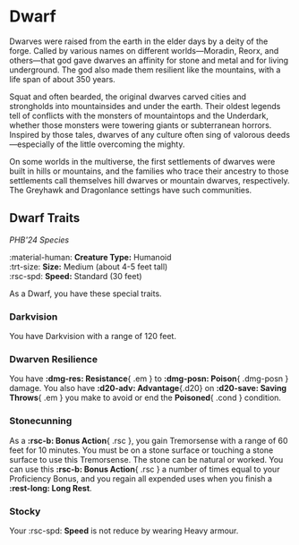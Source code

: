 # Dwarf

Dwarves were raised from the earth in the elder days by a deity of the forge. Called by various names on different worlds—Moradin, Reorx, and others—that god gave dwarves an affinity for stone and metal and for living underground. The god also made them resilient like the mountains, with a life span of about 350 years.

Squat and often bearded, the original dwarves carved cities and strongholds into mountainsides and under the earth. Their oldest legends tell of conflicts with the monsters of mountaintops and the Underdark, whether those monsters were towering giants or subterranean horrors. Inspired by those tales, dwarves of any culture often sing of valorous deeds—especially of the little overcoming the mighty.

On some worlds in the multiverse, the first settlements of dwarves were built in hills or mountains, and the families who trace their ancestry to those settlements call themselves hill dwarves or mountain dwarves, respectively. The Greyhawk and Dragonlance settings have such communities.

## Dwarf Traits

*PHB'24 Species*

:material-human: **Creature Type:** Humanoid  
:trt-size: **Size:** Medium (about 4-5 feet tall)  
:rsc-spd: **Speed:** Standard (30 feet)

As a Dwarf, you have these special traits.

### Darkvision

You have Darkvision with a range of 120 feet.

### Dwarven Resilience

You have **:dmg-res: Resistance**{ .em } to **:dmg-posn: Poison**{ .dmg-posn } damage. You also have **:d20-adv: Advantage**{.d20} on **:d20-save: Saving Throws**{ .em } you make to avoid or end the **Poisoned**{ .cond } condition.

### Stonecunning 

As a **:rsc-b: Bonus Action**{ .rsc }, you gain Tremorsense with a range of 60 feet for 10 minutes. You must be on a stone surface or touching a stone surface to use this Tremorsense. The stone can be natural or worked. You can use this **:rsc-b: Bonus Action**{ .rsc } a number of times equal to your Proficiency Bonus, and you regain all expended uses when you finish a **:rest-long: Long Rest**.

### Stocky

Your :rsc-spd: **Speed** is not reduce by wearing Heavy armour.